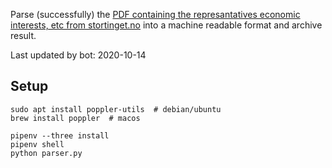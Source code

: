 Parse (successfully) the [PDF containing the represantatives economic interests, etc from stortinget.no](https://www.stortinget.no/no/Stortinget-og-demokratiet/Representantene/Okonomiske-interesser/) into a machine readable format and archive result.

Last updated by bot: 2020-10-14

## Setup
    sudo apt install poppler-utils  # debian/ubuntu
    brew install poppler  # macos

    pipenv --three install
    pipenv shell
    python parser.py
